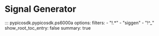 # Signal Generator
::: pypicosdk.pypicosdk.ps6000a
    options:
        filters:
        - "!.*"
        - "siggen"
        - "!^_"
        show_root_toc_entry: false
        summary: true